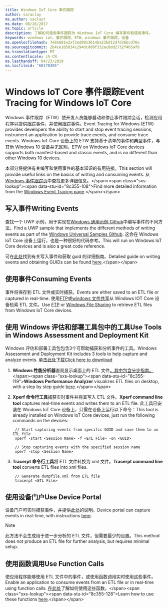 ```yaml
---
title: Windows IoT Core 事件跟踪
author: saraclay
ms.author: saclayt
ms.date: 08/28/2017
ms.topic: article
description: 了解如何使用事件跟踪为 Windows IoT Core 编写事件和使用事件。
keywords: windows iot，事件跟踪，ETW，windows 事件跟踪，设备
ms.openlocfilehash: 7e01681e2af2ed8913614ba23bd12dfd36bcd76e
ms.sourcegitcommit: 2b4ce105834c294dcdd8f332ac8dd2732f4b5af8
ms.translationtype: MT
ms.contentlocale: zh-CN
ms.lasthandoff: 04/23/2019
ms.locfileid: "60170305"
---
```

# <a name="event-tracing-for-windows-iot-core"></a><span data-ttu-id="8c355-104">Windows IoT Core 事件跟踪</span><span class="sxs-lookup"><span data-stu-id="8c355-104">Event Tracing for Windows IoT Core</span></span>

<span data-ttu-id="8c355-105">Windows 事件跟踪（ETW）使开发人员能够启动和停止事件跟踪会话，检测应用程序以提供跟踪事件，并使用跟踪事件。</span><span class="sxs-lookup"><span data-stu-id="8c355-105">Event Tracing for Windows (ETW) provides developers the ability to start and stop event tracing sessions, instrument an application to provide trace events, and consume trace events.</span></span>
<span data-ttu-id="8c355-106">Windows IoT Core 设备上的 ETW 支持基于清单的事件和典型事件，与其他 Windows 10 设备并无区别。</span><span class="sxs-lookup"><span data-stu-id="8c355-106">ETW on Windows IoT Core devices supports both manifest-based and classic events, and is no different than other Windows 10 devices.</span></span>

<span data-ttu-id="8c355-107">本部分将提供有关编写和使用事件的基本知识的有用链接。</span><span class="sxs-lookup"><span data-stu-id="8c355-107">This section will provide useful links on the basics of writing and consuming events.</span></span> <span data-ttu-id="8c355-108">从[Windows 事件跟踪页](https://msdn.microsoft.com/library/windows/desktop/bb968803(v=vs.85).aspx)中查找更多详细信息。</span><span class="sxs-lookup"><span data-stu-id="8c355-108">Find more detailed information from the [Windows Event Tracing page](https://msdn.microsoft.com/library/windows/desktop/bb968803(v=vs.85).aspx).</span></span>

## <a name="writing-events"></a><span data-ttu-id="8c355-109">写入事件</span><span class="sxs-lookup"><span data-stu-id="8c355-109">Writing Events</span></span>

<span data-ttu-id="8c355-110">查找一个 UWP 示例，用于实现在[Windows 通用示例 Github](https://github.com/Microsoft/Windows-universal-samples/tree/master/Samples/Logging)中编写事件的不同方法。</span><span class="sxs-lookup"><span data-stu-id="8c355-110">Find a UWP sample that implements the different methods of writing events as part of the [Windows Universal Samples Github](https://github.com/Microsoft/Windows-universal-samples/tree/master/Samples/Logging).</span></span>
<span data-ttu-id="8c355-111">这会在 Windows IoT Core 设备上运行，也是一种很好的代码参考。</span><span class="sxs-lookup"><span data-stu-id="8c355-111">This will run on Windows IoT Core devices and is also a great code reference.</span></span>

<span data-ttu-id="8c355-112">可在[此处](https://msdn.microsoft.com/library/windows/desktop/aa364161(v=vs.85).aspx)找到有关写入事件和获取 guid 的详细指南。</span><span class="sxs-lookup"><span data-stu-id="8c355-112">Detailed guide on writing events and obtaining GUIDs can be found [here](https://msdn.microsoft.com/library/windows/desktop/aa364161(v=vs.85).aspx).</span></span>

## <a name="consuming-events"></a><span data-ttu-id="8c355-113">使用事件</span><span class="sxs-lookup"><span data-stu-id="8c355-113">Consuming Events</span></span>

<span data-ttu-id="8c355-114">事件将保存到 ETL 文件或实时捕获。</span><span class="sxs-lookup"><span data-stu-id="8c355-114">Events are either saved to an ETL file or captured in real-time.</span></span>
<span data-ttu-id="8c355-115">使用[FTP](../connect-your-device/FTP.md)或[windows 文件共享](../manage-your-device/WindowsFileSharing.md)从 Windows IOT Core 设备检索 ETL 文件。</span><span class="sxs-lookup"><span data-stu-id="8c355-115">Use [FTP](../connect-your-device/FTP.md) or [Windows File Sharing](../manage-your-device/WindowsFileSharing.md) to retrieve ETL files from Windows IoT Core devices.</span></span>

## <a name="use-tools-in-windows-assessment-and-deployment-kit"></a><span data-ttu-id="8c355-116">使用 Windows 评估和部署工具包中的工具</span><span class="sxs-lookup"><span data-stu-id="8c355-116">Use Tools in Windows Assessment and Deployment Kit</span></span>

<span data-ttu-id="8c355-117">Windows 评估和部署工具包包含3个可帮助捕获和分析事件的工具。</span><span class="sxs-lookup"><span data-stu-id="8c355-117">Windows Assessment and Deployment Kit includes 3 tools to help capture and analyze events.</span></span> [<span data-ttu-id="8c355-118">单击此处下载</span><span class="sxs-lookup"><span data-stu-id="8c355-118">Click here to download</span></span>](http://go.microsoft.com/fwlink/p/?LinkId=526740)


1. <span data-ttu-id="8c355-119">**Windows 性能分析器**直观显示桌面上的 ETL 文件[，其中包含分步指南。](https://msdn.microsoft.com/library/windows/hardware/dn927319(v=vs.85).aspx)</span><span class="sxs-lookup"><span data-stu-id="8c355-119">**Windows Performance Analyzer** visualizes ETL files on desktop, with a step by step guide [here](https://msdn.microsoft.com/library/windows/hardware/dn927319(v=vs.85).aspx).</span></span>

2. <span data-ttu-id="8c355-120">**Xperf 命令行工具**捕获实时事件并将其写入 ETL 文件。</span><span class="sxs-lookup"><span data-stu-id="8c355-120">**Xperf command line tool** captures real-time events and writes them to an ETL file.</span></span> <span data-ttu-id="8c355-121">此工具已安装在 Windows IoT Core 设备上，只需在设备上运行以下命令：</span><span class="sxs-lookup"><span data-stu-id="8c355-121">This tool is already installed on Windows IoT Core devices, just run the following commands on the devices:</span></span>

        // Start capturing events from specific GUID and save them to an ETL file
        xperf -start <Session Name> -f <ETL File> -on <GUID>

        // Stop capturing events with the specified session name
        xperf -stop <Session Name>


3. <span data-ttu-id="8c355-122">**Tracerpt 命令行工具**将 ETL 文件转换为 xml 文件。</span><span class="sxs-lookup"><span data-stu-id="8c355-122">**Tracerpt command line tool** converts ETL files into xml files.</span></span>

        // Generate dumpfile.xml from ETL file
        tracerpt <ETL File>


## <a name="use-device-portal"></a><span data-ttu-id="8c355-123">使用设备门户</span><span class="sxs-lookup"><span data-stu-id="8c355-123">Use Device Portal</span></span>

<span data-ttu-id="8c355-124">设备门户可实时捕获事件，并提供[此处](https://msdn.microsoft.com/windows/uwp/debug-test-perf/device-portal)的说明。</span><span class="sxs-lookup"><span data-stu-id="8c355-124">Device portal can capture events in real-time, with instructions [here](https://msdn.microsoft.com/windows/uwp/debug-test-perf/device-portal).</span></span>

> [!NOTE]
> <span data-ttu-id="8c355-125">此方法不会生成用于进一步分析的 ETL 文件，但需要最少的设置。</span><span class="sxs-lookup"><span data-stu-id="8c355-125">This method does not produce an ETL file for further analysis, but requires minimal setup.</span></span>

## <a name="use-function-calls"></a><span data-ttu-id="8c355-126">使用函数调用</span><span class="sxs-lookup"><span data-stu-id="8c355-126">Use Function Calls</span></span>

<span data-ttu-id="8c355-127">使应用程序能够使用 ETL 文件中的事件，或使用函数调用实时使用这些事件。</span><span class="sxs-lookup"><span data-stu-id="8c355-127">Enable an application to consume events from an ETL file or in real-time using function calls.</span></span>
<span data-ttu-id="8c355-128">[在此处](https://msdn.microsoft.com/library/windows/desktop/aa363692(v=vs.85).aspx)了解如何使用这些函数。</span><span class="sxs-lookup"><span data-stu-id="8c355-128">Learn how to use these functions [here](https://msdn.microsoft.com/library/windows/desktop/aa363692(v=vs.85).aspx).</span></span>
